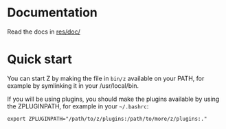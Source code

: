 # Documentation #

Read the docs in [res/doc/](res/doc/)

# Quick start #
You can start Z by making the file in `bin/z` available on your PATH, for example by symlinking it in your /usr/local/bin.

If you will be using plugins, you should make the plugins available by using the ZPLUGINPATH, for example in your `~/.bashrc`:

    export ZPLUGINPATH="/path/to/z/plugins:/path/to/more/z/plugins:."



